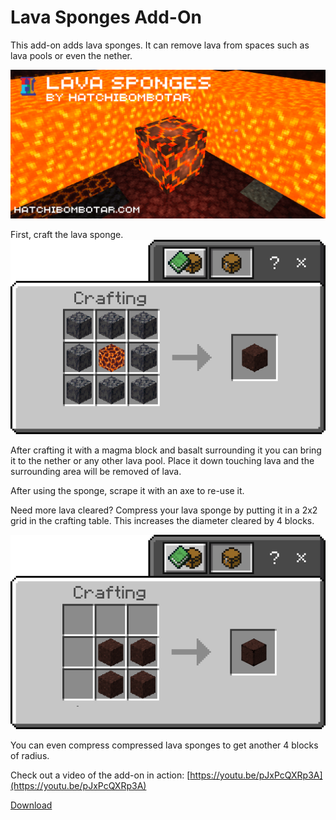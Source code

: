 # Lava Sponges Add-On
This add-on adds lava sponges. It can remove lava from spaces such as lava pools or even the nether.

![Add-On Banner Image](./assets/banner.png)

First, craft the lava sponge.
![lava sponge recipe](assets/recipe_lava_sponge.png)

After crafting it with a magma block and basalt surrounding it you can bring it to the nether or any other lava pool. Place it down touching lava and the surrounding area will be removed of lava.

After using the sponge, scrape it with an axe to re-use it.

Need more lava cleared? Compress your lava sponge by putting it in a 2x2 grid in the crafting table. This increases the diameter cleared by 4 blocks.

![compressed lava sponge recipe](assets/recipe_compress.png)

You can even compress compressed lava sponges to get another 4 blocks of radius.

Check out a video of the add-on in action:
[https://youtu.be/pJxPcQXRp3A](https://youtu.be/pJxPcQXRp3A)

[Download](https://github.com/Hatchibombotar/lava-sponges-addon/releases/download/latest-build/lava_sponges.addon)
